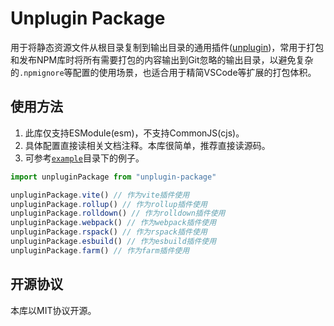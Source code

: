 # Unplugin Package

用于将静态资源文件从根目录复制到输出目录的通用插件([unplugin](https://unplugin.unjs.io/))，常用于打包和发布NPM库时将所有需要打包的内容输出到Git忽略的输出目录，以避免复杂的`.npmignore`等配置的使用场景，也适合用于精简VSCode等扩展的打包体积。

## 使用方法

1. 此库仅支持ESModule(esm)，不支持CommonJS(cjs)。
2. 具体配置直接读相关文档注释。本库很简单，推荐直接读源码。
3. 可参考[`example`](./example)目录下的例子。

```ts
import unpluginPackage from "unplugin-package"

unpluginPackage.vite() // 作为vite插件使用
unpluginPackage.rollup() // 作为rollup插件使用
unpluginPackage.rolldown() // 作为rolldown插件使用
unpluginPackage.webpack() // 作为webpack插件使用
unpluginPackage.rspack() // 作为rspack插件使用
unpluginPackage.esbuild() // 作为esbuild插件使用
unpluginPackage.farm() // 作为farm插件使用
```

## 开源协议

本库以MIT协议开源。
